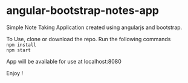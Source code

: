 # angular-bootstrap-notes-app
Simple Note Taking Application created using angularjs and bootstrap.

To Use, clone or download the repo.
Run the following commands
<br/>
<code>npm install</code>
<br/>
<code>npm start</code>

App will be available for use at localhost:8080

Enjoy !
